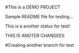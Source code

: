 #This is a DEMO PROJECT

Sample README file for testing...

This is a another status for test!

THIS IS ANOTER CHANGEES

#Creating another branch for test